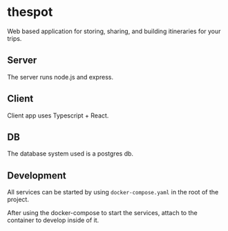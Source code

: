 # thespot
Web based application for storing, sharing, and building itineraries for your trips.

## Server
The server runs node.js and express.

## Client
Client app uses Typescript + React.

## DB
The database system used is a postgres db.

## Development
All services can be started by using `docker-compose.yaml` in the root of the project. 

After using the docker-compose to start the services, attach to the container to develop inside of it.
